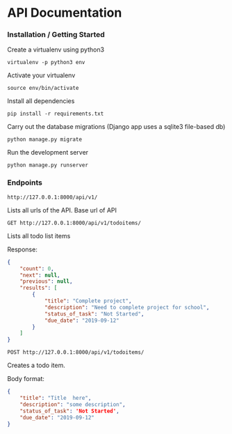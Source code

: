 # API Documentation

### Installation / Getting Started

Create a virtualenv using python3

`virtualenv -p python3 env`

Activate your virtualenv

`source env/bin/activate`

Install all dependencies

`pip install -r requirements.txt`



Carry out the database migrations (Django app uses a sqlite3 file-based db)

`python manage.py migrate`



Run the development server

`python manage.py runserver`



### Endpoints

`http://127.0.0.1:8000/api/v1/` 

Lists all urls of the API. Base url of API



`GET http://127.0.0.1:8000/api/v1/todoitems/` 

Lists all todo list items

Response: 

```json
{
    "count": 0,
    "next": null,
    "previous": null,
    "results": [
        {
            "title": "Complete project",
            "description": "Need to complete project for school",
            "status_of_task": "Not Started",
            "due_date": "2019-09-12"
        }
    ]
}
```



`POST http://127.0.0.1:8000/api/v1/todoitems/` 

Creates a todo item. 

Body format:

```json
{
    "title": "Title  here",
    "description": "some description",
    "status_of_task": 'Not Started',
    "due_date": "2019-09-12"
}
```

